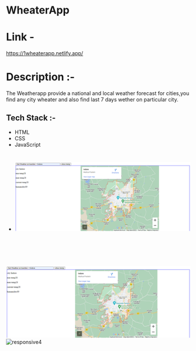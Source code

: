 # WheaterApp
# Link -
https://1wheaterapp.netlify.app/

# Description :-
 The Weatherapp  provide a national and local weather forecast for cities,you find any city wheater and also find last 7 days wether on particular city.
## Tech Stack :- 
- HTML
- CSS
- JavaScript
#
 - <img src="./image/whether1.png" alt="">

 # <img src="./image/whether2.png" alt="">

 ![index](./image/whether1.png)
![responsive4](./image/whether2.png)
